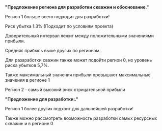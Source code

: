 **"Предложение региона для разработки скважин и обоснование."**

Регион 1 больше всего подходит для разработки!

Риск убытка 1.3% (Подходит по условиям проекта)

Доверительный интервал лежит между положительными значениями прибыли.

Средняя прибыль выше других по регионам.

Для разаработки сважин также может подойти регион 0, но уровень риска убытков 5,7%.

Также максимальный значения прибыли превышают максимальные значения в регионе 1

Регион 2 - самый высокий риск отрицательной прибыли

**"Предложение для разработки:."**

Регион 1 более других подхоит для дальнейшей разработки!

Также можно рассмотреть возможность разработки самых ресурсных скважин и в регионе 0
